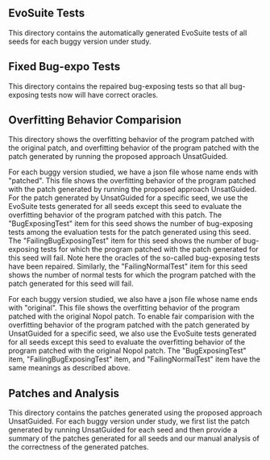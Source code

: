 ## EvoSuite Tests

This directory contains the automatically generated EvoSuite tests of all seeds for each buggy version under study.

## Fixed Bug-expo Tests

This directory contains the repaired bug-exposing tests so that all bug-exposing tests now will have correct oracles.

## Overfitting Behavior Comparision

This directory shows the overfitting behavior of the program patched with the original patch, and overfitting behavior of the program patched with the patch generated by running the proposed approach UnsatGuided.

For each buggy version studied, we have a json file whose name ends with "patched". This file shows the overfitting behavior of the program patched with the patch generated by running the proposed approach UnsatGuided. For the patch generated by UnsatGuided for a specific seed, we use the EvoSuite tests generated for all seeds except this seed to evaluate the overfitting behavior of the program patched with this patch. The "BugExposingTest" item for this seed shows the number of bug-exposing tests among the evaluation tests for the patch generated using this seed. The "FailingBugExposingTest" item for this seed shows the number of bug-exposing tests for which the program patched with the patch generated for this seed will fail. Note here the oracles of the so-called bug-exposing tests have been repaired. Similarly, the "FailingNormalTest" item for this seed shows the number of normal tests for which the program patched with the patch generated for this seed will fail.

For each buggy version studied, we also have a json file whose name ends with "original". This file shows the overfitting behavior of the program patched with the original Nopol patch. To enable fair comparision with the overfitting behavior of the program patched with the patch generated by UnsatGuided for a specific seed, we also use the EvoSuite tests generated for all seeds except this seed to evaluate the overfitting behavior of the program patched with the original Nopol patch. The "BugExposingTest" item, "FailingBugExposingTest" item, and "FailingNormalTest" item have the same meanings as described above. 

## Patches and Analysis

This directory contains the patches generated using the proposed approach UnsatGuided. For each buggy version under study, we first list the patch generated by running UnsatGuided for each seed and then provide a summary of the patches generated for all seeds and our manual analysis of the correctness of the generated patches.
